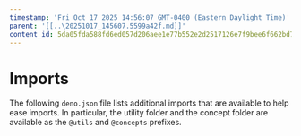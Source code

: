 ```yaml
---
timestamp: 'Fri Oct 17 2025 14:56:07 GMT-0400 (Eastern Daylight Time)'
parent: '[[..\20251017_145607.5599a42f.md]]'
content_id: 5da05fda588fd6ed057d206aee1e77b552e2d2517126e7f9bee6f662bd7c0afe
---
```


# Imports

The following `deno.json` file lists additional imports that are available to help ease imports. In particular, the utility folder and the concept folder are available as the `@utils` and `@concepts` prefixes.
